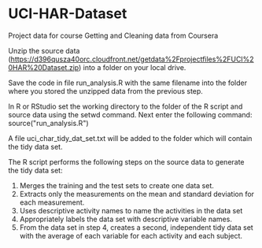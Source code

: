 # UCI-HAR-Dataset
Project data for course Getting and Cleaning data from Coursera

Unzip the source data (https://d396qusza40orc.cloudfront.net/getdata%2Fprojectfiles%2FUCI%20HAR%20Dataset.zip) into a folder on your local drive.

Save the code in file run_analysis.R with the same filename into the folder where you stored the unzipped data from the previous step.

In R or RStudio set the working directory to the folder of the R script and source data using the setwd command. Next enter the following command:
 source("run_analysis.R")

A file uci_char_tidy_dat_set.txt will be added to the folder which will contain the tidy data set.

The R script performs the following steps on the source data to generate the tidy data set:

1. Merges the training and the test sets to create one data set.
2. Extracts only the measurements on the mean and standard deviation for each measurement. 
3. Uses descriptive activity names to name the activities in the data set
4. Appropriately labels the data set with descriptive variable names. 
5. From the data set in step 4, creates a second, independent tidy data set with the average of each    variable for each activity and each subject.